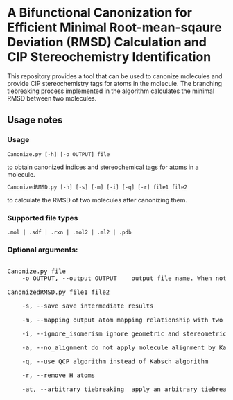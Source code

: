 # A Bifunctional Canonization for Efficient Minimal Root-mean-sqaure Deviation (RMSD) Calculation and CIP Stereochemistry Identification 

This repository provides a tool that can be used to canonize molecules and provide CIP stereochemistry tags for atoms in the molecule.  The branching tiebreaking process implemented in the algorithm calculates the minimal RMSD between two molecules.

## Usage notes

### Usage
 `Canonize.py [-h] [-o OUTPUT] file`

to obtain canonized indices and stereochemical tags for atoms in a molecule.

 `CanonizedRMSD.py [-h] [-s] [-m] [-i] [-q] [-r] file1 file2`

to calculate the RMSD of two molecules after canonizing them.
<br>

### Supported file types
 `.mol | .sdf | .rxn | .mol2 | .ml2 | .pdb`


### Optional arguments:

<pre>

Canonize.py file
    -o OUTPUT, --output OUTPUT    output file name. When not specified, the output will be printed to the screen.

CanonizedRMSD.py file1 file2

    -s, --save save intermediate results

    -m, --mapping output atom mapping relationship with two molecules

    -i, --ignore_isomerism ignore geometric and stereometric isomerism when canonizing

    -a, --no_alignment do not apply molecule alignment by Kabsch algorithm or QCP algorithm when calculating RMSD

    -q, --use QCP algorithm instead of Kabsch algorithm

    -r, --remove H atoms

    -at, --arbitrary_tiebreaking  apply an arbitrary tiebreaking, namely not performing branching tiebreaking
</pre>